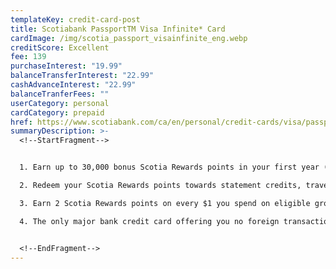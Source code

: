 ```yaml
---
templateKey: credit-card-post
title: Scotiabank PassportTM Visa Infinite* Card
cardImage: /img/scotia_passport_visainfinite_eng.webp
creditScore: Excellent
fee: 139
purchaseInterest: "19.99"
balanceTransferInterest: "22.99"
cashAdvanceInterest: "22.99"
balanceTranferFees: ""
userCategory: personal
cardCategory: prepaid
href: https://www.scotiabank.com/ca/en/personal/credit-cards/visa/passport-infinite-card.html
summaryDescription: >-
  <!--StartFragment-->


  1. Earn up to 30,000 bonus Scotia Rewards points in your first year (that’s up to $300 towards travel)\

  2. Redeem your Scotia Rewards points towards statement credits, travel, the latest in tech, gift cards and more!\

  3. Earn 2 Scotia Rewards points on every $1 you spend on eligible grocery stores, dining, entertainment purchases, and daily transit purchases (including buses, subways, taxis and more)\

  4. The only major bank credit card offering you no foreign transaction fees, including for shopping online or abroad.


  <!--EndFragment-->
---
```

